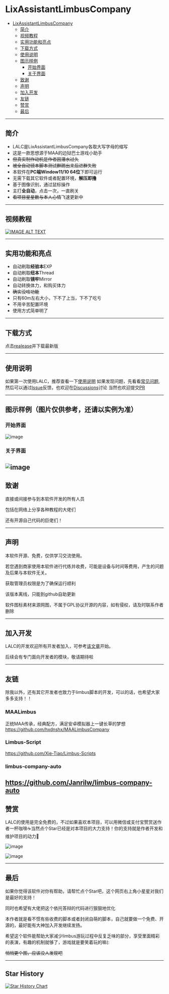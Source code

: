 # LixAssistantLimbusCompany

- [LixAssistantLimbusCompany](#lixassistantlimbuscompany)
  - [简介](#简介)
  - [视频教程](#视频教程)
  - [实用功能和亮点](#实用功能和亮点)
  - [下载方式](#下载方式)
  - [使用说明](#使用说明)
  - [图示样例](#图示样例（图片仅供参考，还请以实例为准）)
      - [开始界面](#开始界面)
      - [关于界面](#关于界面)
  - [致谢](#致谢)
  - [声明](#声明)
  - [加入开发](#加入开发)
  - [友链](#友链)
  - [赞赏](#赞赏)
  - [最后](#最后)

---
## 简介
- LALC是LixAssistantLimbusCompany各取大写字母的缩写
- 这是一款思想源于MAA的边狱巴士游戏小助手
- ~~但真实制作动机是作者因潜水过久~~
- ~~被全自动镜本脚本测试群踢出来后进群失败~~
- 本软件在**PC端Window11/10 64位**下即可运行
- 无需下载其它软件或者配置环境，**解压即撸**
- 基于图像识别，通过鼠标操作
- 主打**全自动**，点击一次，一直刷关
- ~~看项目星星数与本人心情~~飞速更新中


---
## 视频教程
[![IMAGE ALT TEXT](/pic/example/videoPic.png)](https://youtu.be/ZKsNTLM-IT4)


---
## 实用功能和亮点

- 自动刷取**经验本**EXP
- 自动刷取**纽本**Thread
- 自动刷取**镜牢**Mirror
- 自动转换体力，和购买体力
- ~~确实没啥功能~~
- 只有60m左右大小，下不了上当，下不了吃亏
- 不用辛苦配置环境
- 使用方式简单明了

---
## 下载方式

点击[realease](https://github.com/HSLix/LixAssistantLimbusCompany/releases)并下载最新版

---
## 使用说明

如果第一次使用LALC，推荐查看一下[使用说明](https://github.com/HSLix/LixAssistantLimbusCompany/wiki/LALC-Wiki)
如果发现问题，先看看[常见问题](https://github.com/HSLix/LixAssistantLimbusCompany/wiki/LALC-Wiki),然后可以通过[Issue](https://github.com/HSLix/LixAssistantLimbusCompany/issues)反馈，也欢迎在[Discussions](https://github.com/HSLix/LixAssistantLimbusCompany/discussions)讨论
当然也欢迎提交[PR](https://github.com/HSLix/LixAssistantLimbusCompany/pulls)

---

## 图示样例（图片仅供参考，还请以实例为准）
### 开始界面
![image](/pic/example/mainPage.png)
### 关于界面
![image](/pic/example/aboutPage.png)
---

## 致谢

直接或间接参与到本软件开发的所有人员

包括在网络上分享各种教程的大佬们

还有开源自己代码的巨佬们！

---
## 声明

本软件开源、免费，仅供学习交流使用。

若您遇到商家使用本软件进行代练并收费，可能是设备与时间等费用，产生的问题及后果与本软件无关。

获取管理员权限是为了确保运行顺利

该版本离线，只能到github自助更新

软件图标素材来源网图，不属于GPL协议开源的内容，如有侵权，请及时联系作者删除

---
## 加入开发

LALC的开发欢迎所有开发者加入，可参考[该文章](https://github.com/HSLix/LixAssistantLimbusCompany/issues/75)开始。

后续会有专门面向开发者的模块，敬请期待啦

---
## 友链

除我以外，还有其它开发者也致力于limbus脚本的开发，可以的话，也希望大家多多支持！！

### MAALimbus
正统MAA传承，经典配方，满足安卓模拟器上一键长草的梦想
https://github.com/hxdnshx/MAALimbusCompany

### Limbus-Script
https://github.com/Xie-Tiao/Limbus-Scripts

### limbus-company-auto
https://github.com/Janrilw/limbus-company-auto
---
## 赞赏
LALC的使用是完全免费的，不过如果喜欢本项目，可以用微信或支付宝赞赏送作者一杯咖啡☕当然点个Star已经是对本项目的大力支持！你的支持就是作者开发和维护项目的动力🚀

![image](/pic/example/wechat.jpg)

![image](/pic/example/alipay.jpg)

---
## 最后

如果你觉得该软件对你有帮助，请帮忙点个Star吧，这个网页右上角小星星对我们是最好的支持！

同时也希望有大佬把这个依托答辩的代码进行狠狠地优化

本作者就是看不惯有些收费的脚本或者封闭自萌的脚本，自己就要做一个免费、开源的，最好能有大神加入开发继续发扬。

希望这个软件能帮助大家减少limbus游玩过程中反复乏味的部分，享受里面精彩的表演，有趣的机制就够了，游戏就是要笑着玩的嘛(:

~~悄悄更个图，应该没人发现吧~~

---
## Star History

<a href="https://star-history.com/#HSLix/LixAssistantLimbusCompany&Date">
 <picture>
   <source media="(prefers-color-scheme: dark)" srcset="https://api.star-history.com/svg?repos=HSLix/LixAssistantLimbusCompany&type=Date&theme=dark" />
   <source media="(prefers-color-scheme: light)" srcset="https://api.star-history.com/svg?repos=HSLix/LixAssistantLimbusCompany&type=Date" />
   <img alt="Star History Chart" src="https://api.star-history.com/svg?repos=HSLix/LixAssistantLimbusCompany&type=Date" />
 </picture>
</a>
